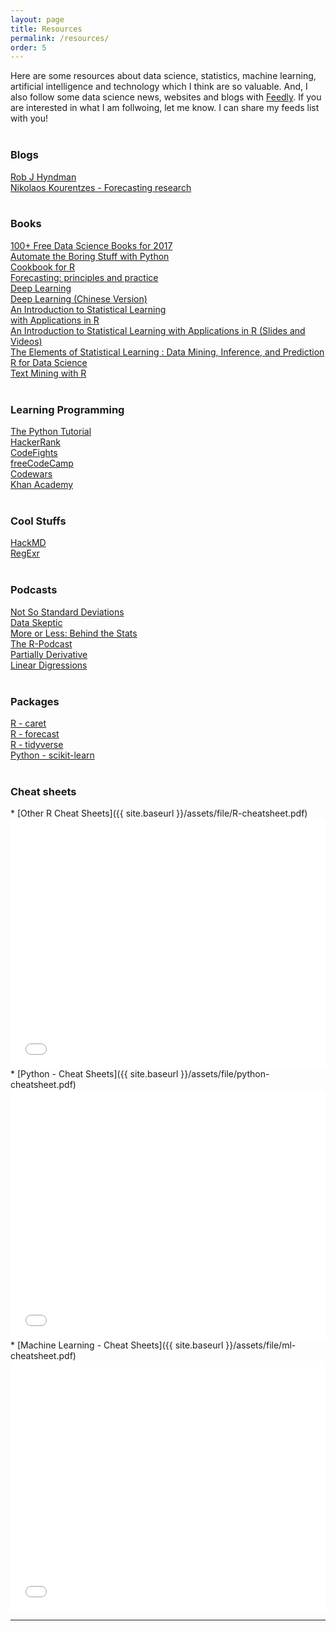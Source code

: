 ```yaml
---
layout: page
title: Resources
permalink: /resources/
order: 5
---
```

<style>
.columns
{
  -webkit-column-count: 3; /* Chrome, Safari, Opera */
  -moz-column-count: 3; /* Firefox */
  column-count: 2;
}
.columns ul
{
    margin: 0;
    padding: 0;
    list-style-type: none;
}
/* correct webkit/chrome uneven margin on the first column*/
.columns ul li:first-child
{
    margin-top:0px;
}
</style>

Here are some resources about data science, statistics, machine learning,
artificial intelligence and technology which I think are so valuable. And, I also follow some data science news, websites and blogs with [Feedly](https://feedly.com/i/welcome). If you are interested in what I am follwoing, let me know. I can share my feeds list with you!
<br /><br />

<div id="content">
    <h3><b>Blogs</b></h3><div class="columns"><ul>
      <li><a href="https://robjhyndman.com/">Rob J Hyndman</a></li>
      <li><a href="http://kourentzes.com/forecasting/">Nikolaos Kourentzes - Forecasting research</a></li>
    </ul>
  </div>
</div>

<br />
<div id="content">
    <h3><b>Books</b></h3><div class="columns"><ul>
      <li><a href="http://www.learndatasci.com/free-data-science-books/">100+ Free Data Science Books for 2017</a></li>
      <li><a href="https://automatetheboringstuff.com/">Automate the Boring Stuff with Python</a></li>
      <li><a href="http://www.cookbook-r.com">Cookbook for R</a></li>
      <li><a href="https://www.otexts.org/fpp">Forecasting: principles and practice</a></li>
      <li><a href="http://www.deeplearningbook.org/">Deep Learning</a></li>
      <li><a href="https://exacity.github.io/deeplearningbook-chinese/">Deep Learning (Chinese Version)</a></li>
      <li><a href="http://www-bcf.usc.edu/~gareth/ISL/ISLR%20Sixth%20Printing.pdf">An Introduction to Statistical Learning <br /> with Applications in R</a></li>
      <li><a href="https://www.r-bloggers.com/in-depth-introduction-to-machine-learning-in-15-hours-of-expert-videos/">An Introduction to Statistical Learning with Applications in R (Slides and Videos)</a></li>
      <li><a href="http://statweb.stanford.edu/~tibs/ElemStatLearn/">The Elements of Statistical Learning : Data Mining, Inference, and Prediction</a></li>
      <li><a href="http://r4ds.had.co.nz/">R for Data Science</a></li>
      <li><a href="http://tidytextmining.com/">Text Mining with R</a></li>
    </ul>
  </div>
</div>

<br />
<div id="content">
    <h3><b>Learning Programming</b></h3><div class="columns"><ul>
      <li><a href="https://docs.python.org/3/tutorial/index.html#tutorial-index">The Python Tutorial</a> </li>
      <li><a href="https://www.hackerrank.com/">HackerRank</a> </li>
      <li><a href="https://codefights.com">CodeFights</a> </li>
      <li><a href="https://www.freecodecamp.com/">freeCodeCamp</a></li>
      <li><a href="https://www.codewars.com">Codewars</a></li>
      <li><a href="https://www.khanacademy.org">Khan Academy</a> </li>
    </ul>
    </div>
</div>

<br />
<div id="content">
    <h3><b>Cool Stuffs</b></h3><div class="columns"><ul>
      <li><a href="https://hackmd.io">HackMD</a></li>
      <li><a href="http://regexr.com/">RegExr</a></li>
    </ul>
    </div>
</div>

<br />
<div id="content">
    <h3><b>Podcasts</b></h3><div class="columns"><ul>
      <li><a href="https://soundcloud.com/nssd-podcast">Not So Standard Deviations</a></li>
      <li><a href="https://dataskeptic.com/">Data Skeptic</a></li>
      <li><a href="http://www.bbc.co.uk/programmes/p02nrss1">More or Less: Behind the Stats</a></li>
      <li><a href="https://r-podcast.org/">The R-Podcast</a></li>
      <li><a href="http://partiallyderivative.com/">Partially Derivative</a></li>
      <li><a href="http://lineardigressions.com/">Linear Digressions</a></li>
    </ul>
    </div>
</div>

<br />
<div id="content">
    <h3><b>Packages</b></h3><div class="columns"><ul>
      <li><a href="http://topepo.github.io/caret/index.html">R - caret</a></li>
      <li><a href="https://github.com/robjhyndman/forecast">R - forecast</a></li>
      <li><a href="https://www.tidyverse.org/">R - tidyverse</a></li>
      <li><a href="http://scikit-learn.org/stable/tutorial/machine_learning_map/">Python - scikit-learn</a></li>
    </ul>
    </div>
</div>

<br />
<h3><b>Cheat sheets</b></h3>
* [Other R Cheat Sheets]({{ site.baseurl }}/assets/file/R-cheatsheet.pdf)
  <embed src="{{ site.baseurl }}/assets/file/R-cheatsheet.pdf" width="100%" height="400px" /><br />
* [Python - Cheat Sheets]({{ site.baseurl }}/assets/file/python-cheatsheet.pdf)
  <embed src="{{ site.baseurl }}/assets/file/python-cheatsheet.pdf" width="100%" height="400px" /><br />
* [Machine Learning - Cheat Sheets]({{ site.baseurl }}/assets/file/ml-cheatsheet.pdf)
  <embed src="{{ site.baseurl }}/assets/file/ml-cheatsheet.pdf" width="100%" height="400px" />

***
